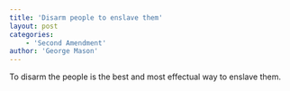 ```yaml
---
title: 'Disarm people to enslave them'
layout: post
categories:
    - 'Second Amendment'
author: 'George Mason'
---
```


To disarm the people is the best and most effectual way to enslave them.
